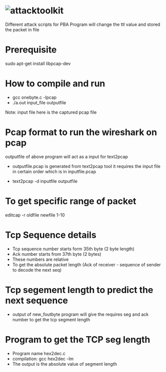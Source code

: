 # ![attacktoolkit](index.png)
Different attack scripts for PBA
Program will change the ttl value and stored the packet in file

# Prerequisite

sudo apt-get install libpcap-dev

# How to compile and run

* gcc onebyte.c -lpcap
* ./a.out input_file outputfile

Note: input file here is the captured pcap file 

# Pcap format to run the wireshark on pcap

outputfile of above program will act as a input for text2pcap

* outputfile.pcap is generated from text2pcap tool it requires the 
input file in certain order which is in inputfile.pcap

* text2pcap -d inputfile outputfile

# To get specific range of packet

editcap -r oldfile newfile 1-10

# Tcp Sequence details

* Tcp sequence number starts form 35th byte (2 byte length)
* Ack number starts from 37th byte (2 bytes)
* These numbers are relative 
* To get the absolute packet length (Ack of receiver - sequence of sender to decode the next seq)

# Tcp segement length to predict the next sequence

* output of new_foutbyte program will give the requires seg and ack number to get the tcp segment length

# Program to get the TCP seg length

* Program name hex2dec.c 
* compilation: gcc hex2dec -lm
* The output is the absolute value of segment length
